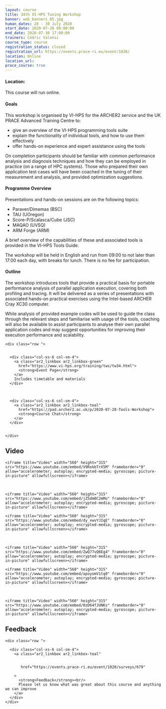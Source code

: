 ```yaml
---
layout: course
title: 34th VI-HPS Tuning Workshop
banner: web_banners_05.jpg 
human_dates: 28 - 30 July 2020
start_date: 2020-07-28 09:00:00
end_date: 2020-07-30 17:00:00
trainers: Cédric Valensi
course_type: course
registration_status: closed
registration_url: https://events.prace-ri.eu/event/1020/
location: Online
location_url:
prace_course: true
---
```


#### Location:

This course will run online.

#### Goals

This workshop is organised by VI-HPS for the ARCHER2 service and the UK PRACE Advanced Training Centre to:

- give an overview of the VI-HPS programming tools suite
- explain the functionality of individual tools, and how to use them effectively
- offer hands-on experience and expert assistance using the tools

On completion participants should be familiar with common performance analysis and diagnosis techniques and how they can be employed in practice (on a range of HPC systems). Those who prepared their own application test cases will have been coached in the tuning of their measurement and analysis, and provided optimization suggestions.


#### Programme Overview

Presentations and hands-on sessions are on the following topics:

- Paraver/Dimemas (BSC)
- TAU (UOregon)
- Score-P/Scalasca/Cube (JSC)
- MAQAO (UVSQ)
- ARM Forge (ARM)

A brief overview of the capabilities of these and associated tools is provided in the VI-HPS Tools Guide.

The workshop will be held in English and run from 09:00 to not later than 17:00 each day, with breaks for lunch. There is no fee for participation.


#### Outline

The workshop introduces tools that provide a practical basis for portable performance analysis of parallel application execution, covering both profiling and tracing. It will be delivered as a series of presentations with associated hands-on practical exercises using the Intel-based ARCHER Cray XC30 computer.

While analysis of provided example codes will be used to guide the class through the relevant steps and familiarise with usage of the tools, coaching will also be available to assist participants to analyse their own parallel application codes and may suggest opportunities for improving their execution performance and scalability.


<section id="service">
<!-- 
<h2><a name="materials">Course materials</a></h2>
 -->


    <div class="row ">	

 		
      <div class="col-xs-6 col-sm-4">
        <a class="ar2_linkbox ar2_linkbox-green" 
          href="https://www.vi-hps.org/training/tws/tw34.html">
          <strong>Event Page</strong>         
        </a>
		Includes timetable and materials
      </div>


  
      <div class="col-xs-6 col-sm-4">
        <a class="ar2_linkbox ar2_linkbox-teal" 
          href="https://pad.archer2.ac.uk/p/2020-07-28-Tools-Workshop">
          <strong>Course Chat</strong>       
        </a>
      </div>
		

 	</div>
		
		
					
<!-- 
<h2><a name="join">Join sessions	</a>	</h2>		




    <div class="row ">	

      <div class="col-xs-6 col-sm-4">
        <a class="ar2_linkbox ar2_linkbox-teal" 
          href="https://eu.bbcollab.com/guest/0dc7a50c12314245894519e43fe206b1">
          <strong>Join Session</strong><br/>
          Join this online session in your browser
        </a>
      </div>

      <div class="col-xs-6 col-sm-4">
        <a class="ar2_linkbox ar2_linkbox-green" href="courses/"
           href="myevent.ics">
          <strong>Add to Calendar</strong><br/>
          Download ICS file to add this event to your calendar complete with join link
        </a>
      </div>

											
    </div>
 -->

 		
<h2><a name="video">Video</a></h2>

<div class="row ">	


	<iframe title="Video" width="560" height="315" src="https://www.youtube.com/embed/V9RokbTrX5M" frameborder="0" allow="accelerometer; autoplay; encrypted-media; gyroscope; picture-in-picture" allowfullscreen></iframe>


&nbsp; &nbsp; &nbsp; &nbsp;


	<iframe title="Video" width="560" height="315" src="https://www.youtube.com/embed/jZ5dm0C2mMo" frameborder="0" allow="accelerometer; autoplay; encrypted-media; gyroscope; picture-in-picture" allowfullscreen></iframe>


</div>


<div class="row ">	


	<iframe title="Video" width="560" height="315" src="https://www.youtube.com/embed/dy_xwvYJIqE" frameborder="0" allow="accelerometer; autoplay; encrypted-media; gyroscope; picture-in-picture" allowfullscreen></iframe>


&nbsp; &nbsp; &nbsp; &nbsp;


	<iframe title="Video" width="560" height="315" src="https://www.youtube.com/embed/ZwQ77vQ6Eg4" frameborder="0" allow="accelerometer; autoplay; encrypted-media; gyroscope; picture-in-picture" allowfullscreen></iframe>


</div>



<div class="row ">	


	<iframe title="Video" width="560" height="315" src="https://www.youtube.com/embed/apoyomV1tq0" frameborder="0" allow="accelerometer; autoplay; encrypted-media; gyroscope; picture-in-picture" allowfullscreen></iframe>


&nbsp; &nbsp; &nbsp; &nbsp;


	<iframe title="Video" width="560" height="315" src="https://www.youtube.com/embed/0zD64fJUNKs" frameborder="0" allow="accelerometer; autoplay; encrypted-media; gyroscope; picture-in-picture" allowfullscreen></iframe>


</div>






<!-- 
<h2><a name="slides">Slides</a></h2>



    <div class="row ">	


      <div class="col-xs-6 col-sm-4">
        <a class="ar2_linkbox ar2_linkbox-teal" href="courses/"
           href="transcript.pdf">
          <strong>Transcript</strong><br/>
          Download a transcript of the video audio
        </a>
      </div>



      <div class="col-xs-6 col-sm-4">
        <a class="ar2_linkbox ar2_linkbox-green" href="courses/"
           href="slides.pdf">
          <strong>Slides</strong><br/>
          Download pdf of the presentation.
        </a>
      </div>
										
    </div>

 -->



<h2><a name="feedback">Feedback</a></h2>


    <div class="row ">	

      <div class="col-xs-6 col-sm-4">
        <a class="ar2_linkbox ar2_linkbox-teal" 


		   href="https://events.prace-ri.eu/event/1020/surveys/679"

		>
          <strong>Feedback</strong><br/>
          Please let us know what was great about this course and anything we can improve
        </a>
      </div>
    </div>
		
	

 
</section>


